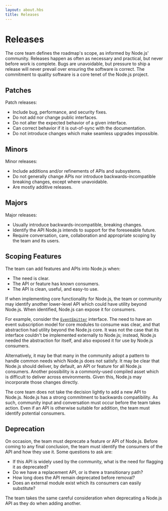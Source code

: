 ```yaml
---
layout: about.hbs
title: Releases
---
```

# Releases

The core team defines the roadmap's scope, as informed by Node.js' community.
Releases happen as often as necessary and practical, but never before work is
complete. Bugs are unavoidable, but pressure to ship a release will never
prevail over ensuring the software is correct. The commitment to quality
software is a core tenet of the Node.js project.

## Patches

Patch releases:

- Include bug, performance, and security fixes.
- Do not add nor change public interfaces.
- Do not alter the expected behavior of a given interface.
- Can correct behavior if it is out-of-sync with the documentation.
- Do not introduce changes which make seamless upgrades impossible.

## Minors

Minor releases:

- Include additions and/or refinements of APIs and subsystems.
- Do not generally change APIs nor introduce backwards-incompatible breaking
changes, except where unavoidable.
- Are mostly additive releases.

## Majors

Major releases:

- Usually introduce backwards-incompatible, breaking changes.
- Identify the API Node.js intends to support for the foreseeable future.
- Require conversation, care, collaboration and appropriate scoping by the team
and its users.

## Scoping Features

The team can add features and APIs into Node.js when:

- The need is clear.
- The API or feature has known consumers.
- The API is clean, useful, and easy-to use.

If when implementing core functionality for Node.js, the team or community may
identify another lower-level API which could have utility beyond Node.js. When
identified, Node.js can expose it for consumers.

For example, consider the [`EventEmitter`] interface.  The need to have an event
subscription model for core modules to consume was clear, and that abstraction
had utility beyond the Node.js core.  It was not the case that its interface
couldn't be implemented externally to Node.js; instead, Node.js needed the
abstraction for itself, and also exposed it for use by Node.js consumers.

Alternatively, it may be that many in the community adopt a pattern to handle
common needs which Node.js does not satisfy.  It may be clear that Node.js
should deliver, by default, an API or feature for all Node.js consumers.
Another possibility is a commonly-used compiled asset which is difficult to
deliver across environments.  Given this, Node.js may incorporate those changes
directly.

The core team does not take the decision lightly to add a new API to Node.js.
Node.js has a strong commitment to backwards compatibility. As such, community
input and conversation must occur before the team takes action. Even if an API
is otherwise suitable for addition, the team must identify potential consumers.

## Deprecation

On occasion, the team must deprecate a feature or API of Node.js. Before coming
to any final conclusion, the team must identify the consumers of the API and how
they use it.  Some questions to ask are:

- If this API is widely used by the community, what is the need for flagging it
as deprecated?
- Do we have a replacement API, or is there a transitionary path?
- How long does the API remain deprecated before removal?
- Does an external module exist which its consumers can easily substitute?

The team takes the same careful consideration when deprecating a Node.js API as
they do when adding another.

[`EventEmitter`]: https://nodejs.org/api/events.html#events_class_eventemitter
